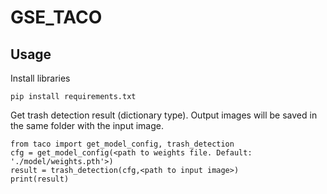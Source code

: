 # GSE_TACO

## Usage
Install libraries
  ```
  pip install requirements.txt
  ```
  
Get trash detection result (dictionary type). Output images will be saved in the same folder with the input image.

  ```
  from taco import get_model_config, trash_detection
  cfg = get_model_config(<path to weights file. Default: './model/weights.pth'>)
  result = trash_detection(cfg,<path to input image>)
  print(result)
  ```

